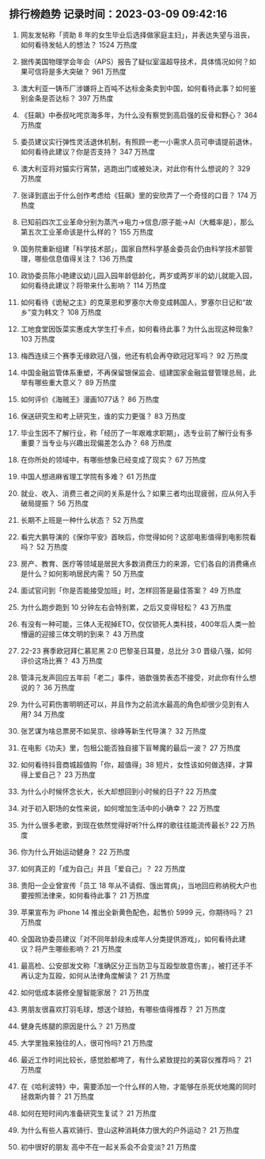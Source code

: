 
## 排行榜趋势 记录时间：2023-03-09 09:42:16
  
  1. 网友发帖称「资助 8 年的女生毕业后选择做家庭主妇」，并表达失望与沮丧，如何看待发帖人的想法？ 1524 万热度
    
  2. 据传美国物理学会年会（APS）报告了疑似室温超导技术，具体情况如何？如果可信将是多大突破？ 961 万热度
    
  3. 澳大利亚一铸币厂涉嫌将上百吨不达标金条卖到中国，如何看待此事？如何鉴别金条是否达标？ 397 万热度
    
  4. 《狂飙》中泰叔叱咤京海多年，为什么没有察觉到高启强的反骨和野心？ 364 万热度
    
  5. 委员建议实行弹性灵活退休机制，有照顾一老一小需求人员可申请提前退休，如何看待此建议？你是否支持？ 347 万热度
    
  6. 澳大利亚将对猫实行宵禁，逃跑出门或被处决，对此你有什么想说的？ 329 万热度
    
  7. 张译到底出于什么创作考虑给《狂飙》里的安欣弄了一个奇怪的口音？ 174 万热度
    
  8. 已知前四次工业革命分别为蒸汽→电力→信息/原子能→AI（大概率是），那么第五次工业革命该是什么样的？ 155 万热度
    
  9. 国务院重新组建「科学技术部」，国家自然科学基金委员会仍由科学技术部管理，哪些信息值得关注？ 136 万热度
    
  10. 政协委员陈小艳建议幼儿园入园年龄低龄化，两岁或两岁半的幼儿就能入园，如何看待此建议？将带来什么影响？ 114 万热度
    
  11. 如何看待《诡秘之主》的克莱恩和罗塞尔大帝变成韩国人，罗塞尔日记和“故乡”变为韩文？ 108 万热度
    
  12. 工地食堂因饭菜实惠成大学生打卡点，如何看待此事？为什么出现这种现象? 103 万热度
    
  13. 梅西连续三个赛季无缘欧冠八强，他还有机会再夺欧冠冠军吗？ 92 万热度
    
  14. 中国金融监管体系重塑，不再保留银保监会、组建国家金融监督管理总局，此举有哪些重大意义？ 89 万热度
    
  15. 如何评价《海贼王》漫画1077话？ 86 万热度
    
  16. 保送研究生和考上研究生，谁的实力更强？ 83 万热度
    
  17. 毕业生因不了解行业，称「经历了一年艰难求职期」，选专业前了解行业有多重要？当专业与兴趣出现偏差怎么办？ 68 万热度
    
  18. 在你所处的领域中，有哪些想象已经变成了现实？ 67 万热度
    
  19. 中国人想进麻省理工学院有多难？ 61 万热度
    
  20. 就业、收入、消费三者之间的关系是什么？如果三者均出现疲弱，应从何入手破局提振？ 56 万热度
    
  21. 长期不上班是一种什么状态？ 52 万热度
    
  22. 看完大鹏导演的《保你平安》首映后，你觉得如何？这部电影值得到电影院看吗？ 52 万热度
    
  23. 房产、教育、医疗等领域是居民大多数消费压力的来源，它们各自的消费痛点是什么？如何影响居民内需？ 50 万热度
    
  24. 面试官问到「你是否能接受加班」时，怎样回答是最佳答案？ 49 万热度
    
  25. 为什么跑步跑到 10 分钟左右会特别累，之后又变得轻松？ 43 万热度
    
  26. 有没有一种可能，三体人无视掉ETO，仅仅锁死人类科技，400年后人类一脸懵逼的迎接三体文明的到来？ 43 万热度
    
  27. 22-23 赛季欧冠拜仁慕尼黑 2:0 巴黎圣日耳曼，总比分 3:0 晋级八强，如何评价这场比赛？ 43 万热度
    
  28. 管泽元发声回应五年前「老二」事件，骆歆强势表态不接受，对此你有什么想说的？ 36 万热度
    
  29. 为什么可莉伤害明明还可以，并且作为之前流水最高的角色却很少见到有人用? 34 万热度
    
  30. 张艺谋为啥总票房不如吴京、徐峥等新生代导演？ 32 万热度
    
  31. 在电影《功夫》里，包租公能否独自接下盲琴魔的最后一波？ 27 万热度
    
  32. 如何看待抖音商城超值购「你，超值得」38 短片，女性该如何做选择，才算得上爱自己？ 23 万热度
    
  33. 为什么小时候怀念长大，长大却想回到小时候的日子? 22 万热度
    
  34. 对于初入职场的女性来说，如何增加生活中的小确幸？ 22 万热度
    
  35. 为什么很多老歌，到现在依然觉得好听?什么样的歌往往能流传最长? 22 万热度
    
  36. 你为什么开始运动健身？ 22 万热度
    
  37. 如何真正的「成为自己」并且「爱自己」？ 22 万热度
    
  38. 贵阳一企业曾宣传「员工 18 年从不请假、饿出胃病」，当地回应称纳税大户也要按照法律来，如何看待此事？ 21 万热度
    
  39. 苹果宣布为 iPhone 14 推出全新黄色配色，起售价 5999 元，你期待吗？ 21 万热度
    
  40. 全国政协委员建议「对不同年龄段未成年人分类提供游戏」，如何看待此建议？将产生哪些影响？ 21 万热度
    
  41. 最高检、公安部发文称「准确区分正当防卫与互殴型故意伤害」，被打还手不再认定为互殴，如何从法律角度解读？ 21 万热度
    
  42. 如何低成本装修全屋智能家居？ 21 万热度
    
  43. 男朋友很喜欢打羽毛球，想送个球拍，有哪些值得推荐？ 21 万热度
    
  44. 健身先练腿的原因是什么？ 21 万热度
    
  45. 大学里独来独往的人，很可怜吗? 21 万热度
    
  46. 最近工作时间比较长，感觉脸都垮了，有什么紧致提拉的美容仪推荐吗？ 21 万热度
    
  47. 在《哈利波特》中，需要添加一个什么样的人物，才能够在杀死伏地魔的同时拯救斯内普？ 21 万热度
    
  48. 如何在短时间内准备研究生复试？ 21 万热度
    
  49. 为什么有些人喜欢骑行、登山这种消耗体力很大的户外运动？ 21 万热度
    
  50. 初中很好的朋友 高中不在一起关系会不会变淡? 21 万热度
    